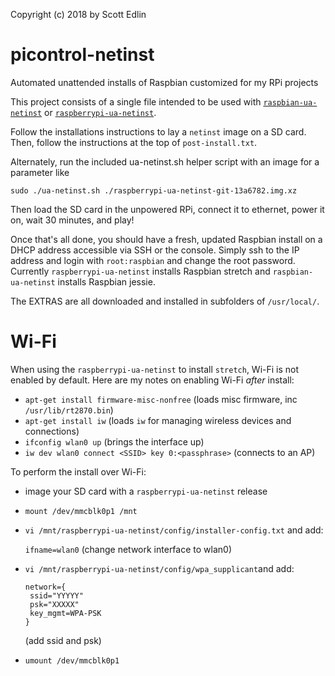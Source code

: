 Copyright (c) 2018 by Scott Edlin

# picontrol-netinst
Automated unattended installs of Raspbian customized for my RPi projects

This project consists of a single file intended to be used with [`raspbian-ua-netinst`](https://github.com/debian-pi/raspbian-ua-netinst) or [`raspberrypi-ua-netinst`](https://github.com/FooDeas/raspberrypi-ua-netinst).

Follow the installations instructions to lay a `netinst` image on a SD card.
Then, follow the instructions at the top of `post-install.txt`.

Alternately, run the included ua-netinst.sh helper script with an image for a parameter like
```
sudo ./ua-netinst.sh ./raspberrypi-ua-netinst-git-13a6782.img.xz
```
Then load the SD card in the unpowered RPi, connect it to ethernet, power it on, wait 30 minutes, and play!

Once that's all done, you should have a fresh, updated Raspbian install on a DHCP address accessible via SSH or the console.
Simply ssh to the IP address and login with `root:raspbian` and change the root password.  Currently `raspberrypi-ua-netinst` installs Raspbian stretch and `raspbian-ua-netinst` installs Raspbian jessie.

The EXTRAS are all downloaded and installed in subfolders of `/usr/local/`.

# Wi-Fi
When using the `raspberrypi-ua-netinst` to install `stretch`, Wi-Fi is not enabled by default.  Here are my notes on enabling Wi-Fi *after* install:
- `apt-get install firmware-misc-nonfree`
(loads misc firmware, inc `/usr/lib/rt2870.bin`)
- `apt-get install iw`
(loads `iw` for managing wireless devices and connections)
- `ifconfig wlan0 up`
(brings the interface up)
- `iw dev wlan0 connect <SSID> key 0:<passphrase>`
(connects to an AP)

To perform the install over Wi-Fi:
- image your SD card with a `raspberrypi-ua-netinst` release
- `mount /dev/mmcblk0p1 /mnt`
- `vi /mnt/raspberrypi-ua-netinst/config/installer-config.txt` and add:

   `ifname=wlan0`
   (change network interface to wlan0)
- `vi /mnt/raspberrypi-ua-netinst/config/wpa_supplicant`and add:
   ```
   network={
    ssid="YYYYY"
    psk="XXXXX"
    key_mgmt=WPA-PSK
   }
   ```
   (add ssid and psk)
- `umount /dev/mmcblk0p1`
